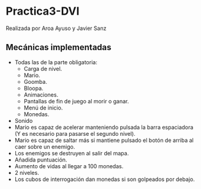 # Practica3-DVI

Realizada por Aroa Ayuso y Javier Sanz

## Mecánicas implementadas
- Todas las de la parte obligatoria:
  - Carga de nivel.
  - Mario.
  - Goomba.
  - Bloopa.
  - Animaciones.
  - Pantallas de fin de juego al morir o ganar.
  - Menú de inicio.
  - Monedas.
- Sonido
- Mario es capaz de acelerar manteniendo pulsada la barra espaciadora (Y es necesario para pasarse el segundo nivel).
- Mario es capaz de saltar más si mantiene pulsado el botón de arriba al caer sobre un enemigo.
- Los enemigos se destruyen al salir del mapa.
- Añadida puntuación.
- Aumento de vidas al llegar a 100 monedas.
- 2 niveles.
- Los cubos de interrogación dan monedas si son golpeados por debajo.

